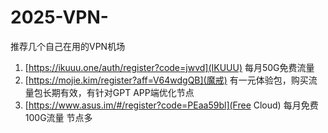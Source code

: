 # 2025-VPN-
推荐几个自己在用的VPN机场
1. [https://ikuuu.one/auth/register?code=jwvd](IKUUU) 每月50G免费流量
2. [https://mojie.kim/register?aff=V64wdgQB](魔戒) 有一元体验包，购买流量包长期有效，有针对GPT APP端优化节点
3. [https://www.asus.im/#/register?code=PEaa59bl](Free Cloud) 每月免费100G流量 节点多
